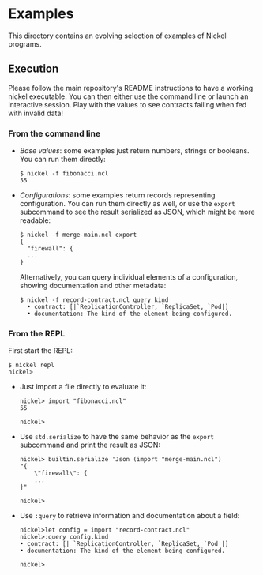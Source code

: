 # Examples

This directory contains an evolving selection of examples of Nickel programs.

## Execution

Please follow the main repository's README instructions to have a working nickel
executable. You can then either use the command line or launch an interactive
session. Play with the values to see contracts failing when fed with invalid
data!

### From the command line

- *Base values*: some examples just return numbers, strings or booleans. You can
  run them directly:

    ```console
    $ nickel -f fibonacci.ncl
    55
    ```

- *Configurations*: some examples return records representing configuration. You
  can run them directly as well, or use the `export` subcommand to see the result
  serialized as JSON, which might be more readable:

    ```console
    $ nickel -f merge-main.ncl export
    {
      "firewall": {
      ...
    }
    ```

    Alternatively, you can query individual elements of a configuration, showing
    documentation and other metadata:

    ```console
    $ nickel -f record-contract.ncl query kind
      • contract: [|`ReplicationController, `ReplicaSet, `Pod|]
      • documentation: The kind of the element being configured.
    ```

### From the REPL

First start the REPL:

```console
$ nickel repl
nickel>
```

- Just import a file directly to evaluate it:

    ```text
    nickel> import "fibonacci.ncl"
    55

    nickel>
    ```

- Use `std.serialize` to have the same behavior as the `export` subcommand
  and print the result as JSON:

    ```text
    nickel> builtin.serialize 'Json (import "merge-main.ncl")
    "{
        \"firewall\": {
        ...
    }"

    nickel>
    ```

- Use `:query` to retrieve information and documentation about a field:

    ```text
    nickel>let config = import "record-contract.ncl"
    nickel>:query config.kind
    • contract: [| `ReplicationController, `ReplicaSet, `Pod |]
    • documentation: The kind of the element being configured.

    nickel>
    ```
